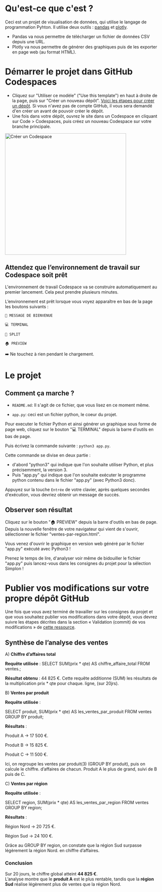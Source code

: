 # Qu'est-ce que c'est ?

Ceci est un projet de visualisation de données, qui utilise le langage de programmation Pyhton.
Il utilise deux outils : [pandas](https://pandas.pydata.org/about/) et [plotly](https://plotly.com/python/).

- Pandas va nous permettre de télécharger un fichier de données CSV depuis une URL.
- Plotly va nous permettre de générer des graphiques puis de les exporter en page web (au format HTML).

# Démarrer le projet dans GitHub Codespaces
* Cliquez sur "Utiliser ce modèle" ("Use this template") en haut à droite de la page, puis sur "Créer un nouveau dépôt". [Voici les étapes pour créer un dépôt](https://docs.github.com/fr/repositories/creating-and-managing-repositories/creating-a-repository-from-a-template#creating-a-repository-from-a-template). Si vous n'avez pas de compte GitHub, il vous sera demandé d'en créer un avant de pouvoir créer le dépôt.
* Une fois dans votre dépôt, ouvrez le site dans un Codespace en cliquant sur Code > Codespaces, puis créez un nouveau Codespace sur votre branche principale.

<img alt="Créer un Codespace" src="https://github.com/user-attachments/assets/cb29a8da-d1ac-42f5-962c-7d43b8011324" width="400px"/><br/>

## Attendez que l’environnement de travail sur Codespace soit prêt

L'environnement de travail Codespace va se construire automatiquement au premier lancement. Cela peut prendre plusieurs minutes.

L’environnement est prêt lorsque vous voyez apparaître en bas de la page les boutons suivants :

    💬 MESSAGE DE BIENVENUE

    💻 TERMINAL

    🔎 SPLIT

    🏠 PREVIEW

➡️ Ne touchez à rien pendant le chargement.

# Le projet
## Comment ça marche ?

* `README.md`: Il s'agit de ce fichier, que vous lisez en ce moment même.

* `app.py`: ceci est un fichier python, le coeur du projet.

Pour executer le fichier Python et ainsi générer un graphique sous forme de page web, cliquez sur le bouton "💻 TERMINAL" depuis la barre d'outils en bas de page.

Puis écrivez la commande suivante : `python3 app.py`.

Cette commande se divise en deux partie : 
- d'abord "python3" qui indique que l'on souhaite utiliser Python, et plus précisemment, la version 3.
- Puis "app.py" qui indique que l'on souhaite exécuter le programme python contenu dans le fichier "app.py" (avec Python3 donc).

Appuyez sur la touche `Entrée` de votre clavier, après quelques secondes d'exécution, vous devriez obtenir un message de succès.

## Observer son résultat

Cliquez sur le bouton "🏠 PREVIEW" depuis la barre d'outils en bas de page.
Depuis la nouvelle fenêtre de votre navigateur qui vient de s'ouvrir, sélectionner le fichier "ventes-par-region.html".

Vous venez d'ouvrir le graphique en version web généré par le fichier "app.py" exécuté avec Python3 !

Prenez le temps de lire, d'analyser voir même de bidouiller le fichier "app.py" puis lancez-vous dans les consignes du projet pour la sélection Simplon !

# Publier vos modifications sur votre propre dépôt GitHub
Une fois que vous avez terminé de travailler sur les consignes du projet et que vous souhaitez publier vos modifications dans votre dépôt, vous devrez suivre les étapes décrites dans la section « Validation (commit) de vos modifications » de [cette ressource](https://docs.github.com/fr/codespaces/developing-in-a-codespace/using-source-control-in-your-codespace#validation-commit-de-vos-modifications
).



## Synthèse de l’analyse des ventes

A) **Chiffre d’affaires total**

**Requête utilisée** :
SELECT SUM(prix * qte) AS chiffre_affaire_total FROM ventes.;  

**Résultat obtenu** : 44 825 €. 
 Cette requête additionne (SUM) les résultats de la multiplication prix * qte pour chaque.  ligne, (sur 20jrs).


B) **Ventes par produit**

**Requête utilisée** :

SELECT produit, SUM(prix * qte) AS les_ventes_par_produit FROM ventes GROUP BY produit;  

**Résultats** :

Produit A → 17 500 €. 

Produit B → 15 825 €. 

Produit C → 11 500 €. 

 Ici, on regroupe les ventes par produit(3) (GROUP BY produit), puis on calcule le chiffre.  d’affaires de chacun. Produit A le plus de grand, suivi de B puis de C.

C) **Ventes par région**

**Requête utilisée** :

SELECT region, SUM(prix * qte) AS les_ventes_par_region FROM ventes GROUP BY region;  

**Résultats** :

Région Nord → 20 725 €. 

Région Sud → 24 100 €. 

 Grâce au GROUP BY region, on constate que la région Sud surpasse légèrement la région Nord.  en chiffre d’affaires.

###  Conclusion

Sur 20 jours, le chiffre global atteint **44 825 €**.  
L’analyse montre que le **produit A** est le plus rentable, tandis que la **région Sud** réalise légèrement plus de ventes que la région Nord.  


